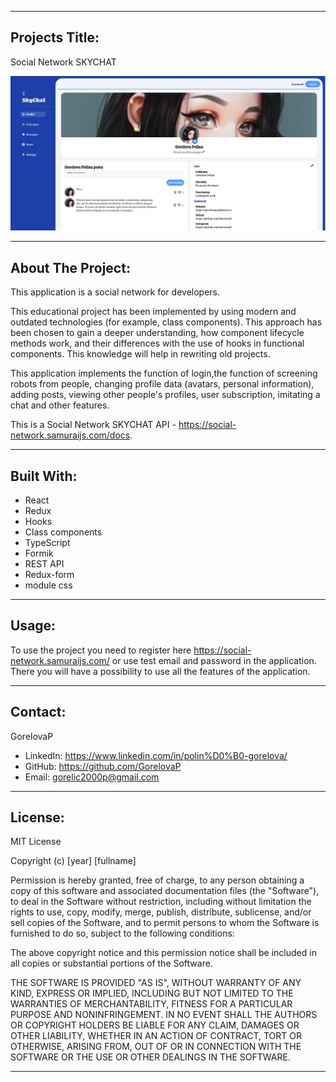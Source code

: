 <hr/>

## Projects Title:

Social Network SKYCHAT

![putsamyrai](src/components/assets/images/skychat.png)

<hr/>

## About The Project:

This application is a social network for developers. 

This educational project has been implemented by using modern and outdated technologies (for example, class components).
This approach has been chosen to gain a deeper understanding, how component lifecycle methods work,  and their differences with the use of hooks in functional components. This knowledge will help in rewriting old projects.

This application implements the function of login,the function of screening robots from people, changing profile data (avatars, personal information), adding posts, viewing other people's profiles, user subscription, imitating a chat and other features.

This is a Social Network SKYCHAT API - https://social-network.samuraijs.com/docs.

<hr/>

## Built With:

- React
- Redux
- Hooks
- Class components
- TypeScript
- Formik
- REST API
- Redux-form
- module css

<hr/>

## Usage:

To use the project you need to register here  https://social-network.samuraijs.com/ or use test email and password in the application. There you will have a possibility to use all the features of the application.

<hr/>

## Contact:

GorelovaP

- LinkedIn: https://www.linkedin.com/in/polin%D0%B0-gorelova/
- GitHub: https://github.com/GorelovaP
- Email: gorelic2000p@gmail.com

<hr/>

## License:

MIT License

Copyright (c) [year] [fullname]

Permission is hereby granted, free of charge, to any person obtaining a copy of this software and associated
documentation files (the "Software"), to deal in the Software without restriction, including without limitation the
rights to use, copy, modify, merge, publish, distribute, sublicense, and/or sell copies of the Software, and to permit
persons to whom the Software is furnished to do so, subject to the following conditions:

The above copyright notice and this permission notice shall be included in all copies or substantial portions of the
Software.

THE SOFTWARE IS PROVIDED "AS IS", WITHOUT WARRANTY OF ANY KIND, EXPRESS OR IMPLIED, INCLUDING BUT NOT LIMITED TO THE
WARRANTIES OF MERCHANTABILITY, FITNESS FOR A PARTICULAR PURPOSE AND NONINFRINGEMENT. IN NO EVENT SHALL THE AUTHORS OR
COPYRIGHT HOLDERS BE LIABLE FOR ANY CLAIM, DAMAGES OR OTHER LIABILITY, WHETHER IN AN ACTION OF CONTRACT, TORT OR
OTHERWISE, ARISING FROM, OUT OF OR IN CONNECTION WITH THE SOFTWARE OR THE USE OR OTHER DEALINGS IN THE SOFTWARE.

<hr/>

